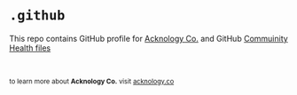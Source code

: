 # `.github`

This repo contains GitHub profile for [Acknology Co.](https://github.com/AcknologyHQ) and GitHub [Commuinity Health files](https://docs.github.com/en/communities/setting-up-your-project-for-healthy-contributions/creating-a-default-community-health-file)

<br>

<sub>to learn more about **Acknology Co.** visit [acknology.co](https://acknology.co/?utm_source=github&utm_medium=profile-readme&utm_campaign=github-repo)</sub>
